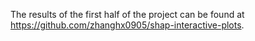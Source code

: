 The results of the first half of the project can be found at https://github.com/zhanghx0905/shap-interactive-plots.